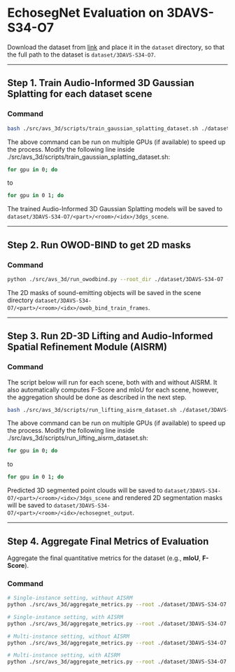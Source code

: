 # EchosegNet Evaluation on 3DAVS-S34-O7

Download the dataset from [link](https://drive.google.com/drive/folders/17yhfD9kBJhoutOYZhrze4AkpSf1KwpfL?usp=sharing) and place it in the `dataset` directory, so that the full path to the dataset is `dataset/3DAVS-S34-O7`.

***

## Step 1. Train Audio-Informed 3D Gaussian Splatting for each dataset scene

### Command

```bash
bash ./src/avs_3d/scripts/train_gaussian_splatting_dataset.sh ./dataset/3DAVS-S34-O7
```

The above command can be run on multiple GPUs (if available) to speed up the process.
Modify the following line inside ./src/avs_3d/scripts/train_gaussian_splatting_dataset.sh:

```bash
for gpu in 0; do
```
to
```bash
for gpu in 0 1; do
```

The trained Audio-Informed 3D Gaussian Splatting models will be saved to `dataset/3DAVS-S34-O7/<part>/<room>/<idx>/3dgs_scene`.

***

## Step 2. Run OWOD-BIND to get 2D masks

### Command

```bash
python ./src/avs_3d/run_owodbind.py --root_dir ./dataset/3DAVS-S34-O7 --config ./src/avs_3d/echosegnet/configs/owod_bind_config.yaml
```

The 2D masks of sound-emitting objects will be saved in the scene directory `dataset/3DAVS-S34-O7/<part>/<room>/<idx>/owob_bind_train_frames`.

***

## Step 3. Run 2D-3D Lifting and Audio-Informed Spatial Refinement Module (AISRM)

### Command
The script below will run for each scene, both with and without AISRM. It also automatically computes F-Score and mIoU for each scene, however, the aggregation should be done as described in the next step.

```bash
bash ./src/avs_3d/scripts/run_lifting_aisrm_dataset.sh ./dataset/3DAVS-S34-O7
```

The above command can be run on multiple GPUs (if available) to speed up the process.
Modify the following line inside ./src/avs_3d/scripts/run_lifting_aisrm_dataset.sh:

```bash
for gpu in 0; do
```
to
```bash
for gpu in 0 1; do
```

Predicted 3D segmented point clouds will be saved to `dataset/3DAVS-S34-O7/<part>/<room>/<idx>/3dgs_scene` and rendered 2D segmentation masks will be saved to `dataset/3DAVS-S34-O7/<part>/<room>/<idx>/echosegnet_output`.
***

## Step 4. Aggregate Final Metrics of Evaluation
Aggregate the final quantitative metrics for the dataset (e.g., **mIoU**, **F-Score**).

### Command

```bash
# Single-instance setting, without AISRM
python ./src/avs_3d/aggregate_metrics.py --root ./dataset/3DAVS-S34-O7 --part 1 --mode "no_aisrm"
```

```bash
# Single-instance setting, with AISRM
python ./src/avs_3d/aggregate_metrics.py --root ./dataset/3DAVS-S34-O7 --part 1 --mode "aisrm"
```

```bash
# Multi-instance setting, without AISRM
python ./src/avs_3d/aggregate_metrics.py --root ./dataset/3DAVS-S34-O7 --part 2 --mode "no_aisrm"
```

```bash
# Multi-instance setting, with AISRM
python ./src/avs_3d/aggregate_metrics.py --root ./dataset/3DAVS-S34-O7 --part 2 --mode "aisrm"
```
